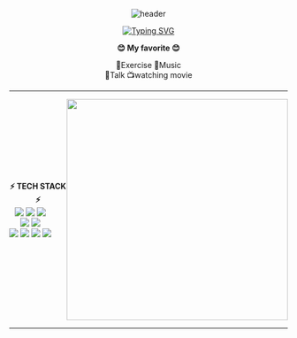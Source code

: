 <div align="center" style="text-align: center;">

![header](https://capsule-render.vercel.app/api?type=waving&color=dcdcdc&text=&animation=twinkling&height=80)

[![Typing SVG](https://readme-typing-svg.demolab.com?font=Alkatra&weight=500&size=45&duration=3500&pause=3&color=333333&center=true&vCenter=true&multiline=true&repeat=true&width=1000&height=100&lines=Welcome+to+YoungSoon12's+GitHub!👋)](https://git.io/typing-svg)

</div>

<div align="center">
  
<b>😊 My favorite 😊</b>
<br />

💪Exercise 🎵Music <br>
💬Talk 📺watching movie

</div>

<hr>

<div align="center" style="display: flex; justify-content: space-between; align-items: center;">

  <div style="display: flex; flex-wrap: wrap; justify-content: flex-start;">
    <b>⚡ TECH STACK ⚡</b> <br />
    <span>
      <img src="https://img.shields.io/badge/html5-E34F26?style=flat&logo=html5&logoColor=white">
      <img src="https://img.shields.io/badge/css-1572B6?style=flat&logo=css3&logoColor=white">
      <img src="https://img.shields.io/badge/javascript-F7DF1E?style=flat&logo=javascript&logoColor=black">
      <br>
      <img src="https://img.shields.io/badge/React-61DAFB?style=flat&logo=React&logoColor=black"/>
      <img src="https://img.shields.io/badge/Node.js-339933?style=flat&logo=Node.js&logoColor=white"/>
      <br>
      <img src="https://img.shields.io/badge/GitHub-181717?style=flat&logo=GitHub&logoColor=white"/>
      <img src="https://img.shields.io/badge/Notion-white?style=flat&logo=Notion&logoColor=000000">
      <img src="https://img.shields.io/badge/Slack-4A154B?style=flat&logo=Slack&logoColor=white">
      <img src="https://img.shields.io/badge/Discord-5865f2?style=flat&logo=Discord&logoColor=white">
    </span>
  </div>

  <span>
    <img src="https://github-readme-stats.vercel.app/api/top-langs/?username=youngsoon12&layout=compact&card_width=445&langs_count=6" width="400" />
  </span>

</div>

<hr>

